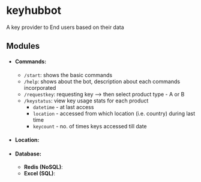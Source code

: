 # keyhubbot
A key provider to End users based on their data

## Modules
* #### Commands:
	- `/start`: shows the basic commands
	- `/help`: shows about the bot, description about each commands incorporated
	- `/requestkey`: requesting key --> then select product type - A or B
	- `/keystatus`: view key usage stats for each product
		+ `datetime` - at last access
		+ `location` - accessed from which location (i.e. country) during last time
		+ `keycount` - no. of times keys accessed till date
* #### Location:
* #### Database:
	- __Redis (NoSQL)__:
	- __Excel (SQL)__: 
